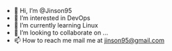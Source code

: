 - 👋 Hi, I’m @Jinson95
- 👀 I’m interested in DevOps
- 🌱 I’m currently learning Linux
- 💞️ I’m looking to collaborate on ...
- 📫 How to reach me mail me at jinson95@gmail.com

<!---
Jinson95/Jinson95 is a ✨ special ✨ repository because its `README.md` (this file) appears on your GitHub profile.
You can click the Preview link to take a look at your changes.
--->

